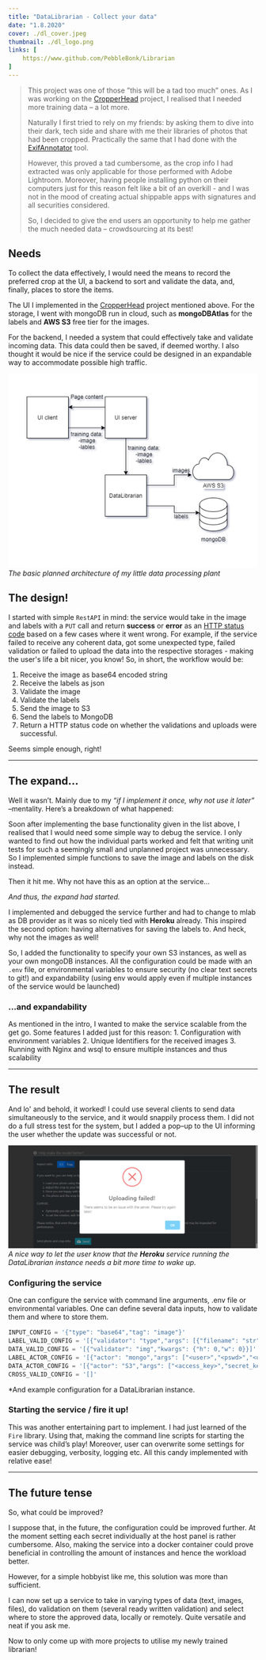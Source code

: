 ```yaml
---
title: "DataLibrarian - Collect your data"
date: "1.8.2020"
cover: ./dl_cover.jpeg
thumbnail: ./dl_logo.png
links: [
	https://www.github.com/PebbleBonk/Librarian
]
---
```




>This project was one of those ”this will be a tad too much” ones. As I was working on the [CropperHead](/projects/cropperhead) project, I realised that I needed more training data – a lot more. 
>
>Naturally I first tried to rely on my friends: by asking them to dive into their dark, tech side and share with me their libraries of photos that had been cropped. Practically the same that I had done with the [ExifAnnotator](/projects/exifannotator) tool. 
>
>However, this proved a tad cumbersome, as the crop info I had extracted was only applicable for those performed with Adobe Lightroom. Moreover, having people installing python on their computers just for this reason felt like a bit of an overkill - and I was not in the mood of creating actual shippable apps with signatures and all securities considered.
>
>So, I decided to give the end users an opportunity to help me gather the much needed data – crowdsourcing at its best!


## Needs

To collect the data effectively, I would need the means to record the preferred crop at the UI, a backend to sort and validate the data, and, finally, places to store the items. 

The UI I implemented in the [CropperHead](/projects/cropperhead) project mentioned above.  For the storage, I went with mongoDB run in cloud, such as **mongoDBAtlas** for the labels and **AWS S3** free tier for the images.

For the backend, I needed a system that could effectively take and validate incoming data. This data could then be saved, if deemed worthy. I also thought it would be nice if the service could be designed in an expandable way to accommodate possible high traffic.

![The system, simply](./architecture.png)
*The basic planned architecture of my little data processing plant*

## The design!

I started with simple `RestAPI` in mind: the service would take in the image and labels with a `PUT` call and return **success** or **error** as an [HTTP status code](https://www.restapitutorial.com/httpstatuscodes.html) based on a few cases where it went wrong. For example, if the service failed to receive any coherent data, got some unexpected type, failed validation or failed to upload the data into the respective storages - making the user's life a bit nicer, you know! So, in short, the workflow would be:

1. Receive the image as base64 encoded string
2. Receive the labels as json
3. Validate the image
4. Validate the labels
5. Send the image to S3
6. Send the labels to MongoDB
7. Return a HTTP status code on whether the validations and uploads were successful.

Seems simple enough, right!


---


## The expand...

Well it wasn’t. Mainly due to my *“if I implement it once, why not use it later”* –mentality. Here’s a breakdown of what happened:

Soon after implementing the base functionality given in the list above, I realised that I would need some simple way to debug the service. I only wanted to find out how the individual parts worked and felt that writing unit tests for such a seemingly small and unplanned project was unnecessary. So I implemented simple functions to save the image and labels on the disk instead.

Then it hit me. Why not have this as an option at the service...

*And thus, the expand had started.*

I implemented and debugged the service further and had to change to mlab as DB provider as it was so nicely tied with **Heroku** already. This inspired the second option: having alternatives for saving the labels to. And heck, why not the images as well! 

So, I added the functionality to specify your own S3 instances, as well as your own mongoDB instances. All the configuration could be made with an `.env` file, or environmental variables to ensure security  (no clear text secrets to git!) and expandability (using env would apply even if multiple instances of the service would be launched)


### ...and expandability

As mentioned in the intro, I wanted to make the service scalable from the get go. Some features I added just for this reason:
	1. Configuration with environment variables
	2. Unique Identifiers for the received images
	3. Running with Nginx and wsql to ensure multiple instances and thus scalability


---


## The result

And lo' and behold, it worked! I could use several clients to send data simultaneously to the service, and it would snappily process them. I did not do a full stress test for the system, but I added a pop–up to the UI informing the user whether the update was successful or not.

![Task failed successfully](./failed.png)
*A nice way to let the user know that the **Heroku** service running the DataLibrarian instance needs a bit more time to wake up.*

### Configuring the service

One can configure the service with command line arguments, .env file or environmental variables. One can define several data inputs, how to validate them and where to store them.

```py
INPUT_CONFIG = '{"type": "base64","tag": "image"}'
LABEL_VALID_CONFIG = '[{"validator": "type","args": [{"filename": "str","x": "int","y": "int"}]}]'
DATA_VALID_CONFIG = '[{"validator": "img","kwargs": {"h": 0,"w": 0}}]'
LABEL_ACTOR_CONFIG = '[{"actor": "mongo","args": ["<user>","<pswd>","<url>","<db>","<col>"]}]'
DATA_ACTOR_CONFIG = '[{"actor": "S3","args": ["<access_key>","secret_key>","<bucket_name>","images/",""]}]'
CROSS_VALID_CONFIG = '[]'
```

*And example configuration for a DataLibrarian instance.

### Starting the service / fire it up!

This was another entertaining part to implement. I had just learned of the `Fire` library. Using that, making the command line scripts for starting the service was child’s play! Moreover, user can overwrite some settings for easier debugging, verbosity, logging etc. All this candy implemented with relative ease!

---

## The future tense

So, what could be improved?

I suppose that, in the future, the configuration could be improved further. At the moment setting each secret individually at the host panel is rather cumbersome. Also, making the service into a docker container could prove beneficial in controlling the amount of instances and hence the workload better. 

However, for a simple hobbyist like me, this solution was more than sufficient.

I can now set up a service to take in varying types of data (text, images, files), do validation on them (several ready written validation) and select where to store the approved data, locally or remotely. Quite versatile and neat if you ask me.

Now to only come up with more projects to utilise my newly trained librarian!
